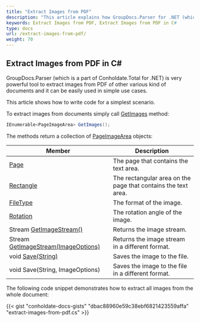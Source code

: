```yaml
---
title: "Extract Images from PDF"
description: "This article explains how GroupDocs.Parser for .NET (which is a part of Conholdate.Total for .NET) extract images from PDF file."
keywords: Extract Images from PDF, Extract Images from PDF in C#
type: docs
url: /extract-images-from-pdf/
weight: 70
---
```


## Extract Images from PDF in C#

GroupDocs.Parser (which is a part of Conholdate.Total for .NET) is very powerful tool to extract images from PDF of other various kind of documents and it can be easily used in simple use cases.

This article shows how to write code for a simplest scenario.

To extract images from documents simply call [GetImages](https://apireference.groupdocs.com/net/parser/groupdocs.parser/parser/methods/getimages) method:

```csharp
IEnumerable<PageImageArea> GetImages();

```
The methods return a collection of [PageImageArea](https://apireference.groupdocs.com/net/parser/groupdocs.parser.data/pageimagearea) objects:

| Member | Description |
| --- | --- |
| [Page](https://apireference.groupdocs.com/net/parser/groupdocs.parser.data/pagearea/properties/page) | The page that contains the text area. |
| [Rectangle](https://apireference.groupdocs.com/net/parser/groupdocs.parser.data/pagearea/properties/rectangle) | The rectangular area on the page that contains the text area. |
| [FileType](https://apireference.groupdocs.com/net/parser/groupdocs.parser.data/pageimagearea/properties/filetype) | The format of the image. |
| [Rotation](https://apireference.groupdocs.com/net/parser/groupdocs.parser.data/pageimagearea/properties/rotation) | The rotation angle of the image. |
| Stream [GetImageStream()](https://apireference.groupdocs.com/net/parser/groupdocs.parser.data/pageimagearea/methods/getimagestream) | Returns the image stream. |
| Stream [GetImageStream(ImageOptions)](https://apireference.groupdocs.com/net/parser/groupdocs.parser.data.pageimagearea/getimagestream/methods/1) | Returns the image stream in a different format. |
| void [Save(String)](https://apireference.groupdocs.com/net/parser/groupdocs.parser.data/pageimagearea/methods/save) | Saves the image to the file. |
| void Save(String, ImageOptions) | Saves the image to the file in a different format. |


The following code snippet demonstrates how to extract all images from the whole document:

{{< gist "conholdate-docs-gists" "dbac88960e59c38ebf6821423559affa" "extract-images-from-pdf.cs" >}}











